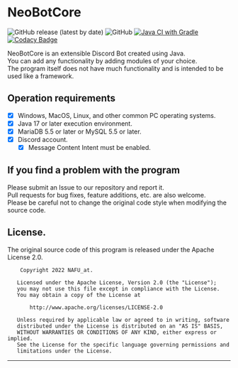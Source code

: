 # NeoBotCore

![GitHub release (latest by date)](https://img.shields.io/github/v/release/NeoBotDevelopment/NeoBotCore)
![GitHub](https://img.shields.io/github/license/NeoBotDevelopment/NeoBotCore)
[![Java CI with Gradle](https://github.com/NeoBotDevelopment/NeoBotCore/actions/workflows/gradle.yml/badge.svg?branch=master)](https://github.com/NeoBotDevelopment/NeoBotCore/actions/workflows/gradle.yml)
[![Codacy Badge](https://app.codacy.com/project/badge/Grade/8cf0684208914a45a40359842a9c7f74)](https://www.codacy.com/gh/NeoBotDevelopment/NeoBotCore/dashboard?utm_source=github.com&amp;utm_medium=referral&amp;utm_content=NeoBotDevelopment/NeoBotCore&amp;utm_campaign=Badge_Grade)

NeoBotCore is an extensible Discord Bot created using Java.  
You can add any functionality by adding modules of your choice.  
The program itself does not have much functionality and is intended to be used like a framework.

## Operation requirements

- [x] Windows, MacOS, Linux, and other common PC operating systems.
- [x] Java 17 or later execution environment.
- [x] MariaDB 5.5 or later or MySQL 5.5 or later.
- [x] Discord account.
    + [x] Message Content Intent must be enabled.

## If you find a problem with the program

Please submit an Issue to our repository and report it.  
Pull requests for bug fixes, feature additions, etc. are also welcome.  
Please be careful not to change the original code style when modifying the source code.

## License.

The original source code of this program is released under the Apache License 2.0.

        Copyright 2022 NAFU_at.
    
       Licensed under the Apache License, Version 2.0 (the "License");
       you may not use this file except in compliance with the License.
       You may obtain a copy of the License at
    
           http://www.apache.org/licenses/LICENSE-2.0
    
       Unless required by applicable law or agreed to in writing, software
       distributed under the License is distributed on an "AS IS" BASIS,
       WITHOUT WARRANTIES OR CONDITIONS OF ANY KIND, either express or implied.
       See the License for the specific language governing permissions and
       limitations under the License.

---
